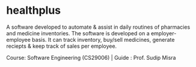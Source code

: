 # healthplus
A software developed to automate & assist in daily routines of pharmacies and medicine inventories.
The software is developed on a employer-employee basis. It can track inventory, buy/sell medicines, generate reciepts & keep track of sales per employee.

Course: Software Engineering (CS29006) | 
Guide : Prof. Sudip Misra
